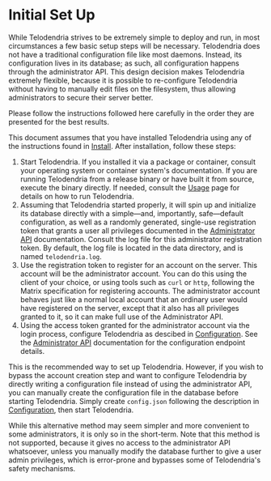 # Initial Set Up

While Telodendria strives to be extremely simple to deploy and run,
in most circumstances a few basic setup steps will be necessary.
Telodendria does not have a traditional configuration file like most
daemons. Instead, its configuration lives in its database; as such,
all configuration happens through the administrator API. This design
decision makes Telodendria extremely flexible, because it is possible
to re-configure Telodendria without having to manually edit files on
the filesystem, thus allowing administrators to secure their server
better.

Please follow the instructions followed here carefully in the order
they are presented for the best results.

This document assumes that you have installed Telodendria using any
of the instructions found in [Install](install.md). After installation,
follow these steps:

1. Start Telodendria. If you installed it via a package or container,
consult your operating system or container system's documentation. If
you are running Telodendria from a release binary or have built it from
source, execute the binary directly. If needed, consult the
[Usage](usage.md) page for details on how to run Telodendria.
1. Assuming that Telodendria started properly, it will spin up and
initialize its database directly with a simple&mdash;and, importantly,
safe&mdash;default configuration, as well as a randomly generated,
single-use registration token that grants a user all privileges
documented in the [Administrator API](admin.md) documentation.
Consult the log file for this administrator registration token. By
default, the log file is located in the data directory, and is named
`telodendria.log`.
1. Use the registration token to register for an account on the
server. This account will be the administrator account. You can do this
using the client of your choice, or using tools such as `curl` or
`http`, following the Matrix specification for registering accounts.
The administrator account behaves just like a normal local account
that an ordinary user would have registered on the server, except that
it also has all privileges granted to it, so it can make full use of
the Administrator API.
1. Using the access token granted for the administrator account via
the login process, configure Telodendria as descibed in
[Configuration](config.md). See the [Administrator API](admin.md)
documentation for the configuration endpoint details.

This is the recommended way to set up Telodendria. However, if you
wish to bypass the account creation step and want to configure
Telodendria by directly writing a configuration file instead of using
the administrator API, you can manually create the configuration file
in the database before starting Telodendria. Simply create `config.json`
following the description in [Configuration](config.md), then start
Telodendria.

While this alternative method may seem simpler and more convenient
to some administrators, it is only so in the short-term. Note that this
method is not supported, because it gives no access to the
administrator API whatsoever, unless you manually modify the database
further to give a user admin privileges, which is error-prone and
bypasses some of Telodendria's safety mechanisms.

